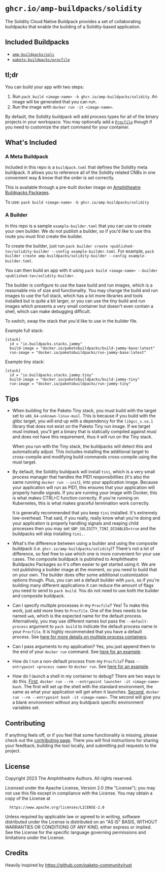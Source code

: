 # `ghcr.io/amp-buildpacks/solidity`

The Solidity Cloud Native Buildpack provides a set of collaborating buildpacks that
enable the building of a Solidity-based application.

## Included Buildpacks

- [`amp-buildpacks/solc`](https://github.com/amp-buildpacks/solc)
- [`paketo-buildpacks/procfile`](https://github.com/paketo-buildpacks/procfile)

## tl;dr

You can build your app with two steps:

1. Run `pack build <image-name> -b ghcr.io/amp-buildpacks/solidity`. An image will
   be generated that you can run.
2. Run the image with `docker run -it <image-name>`.

By default, the Solidity buildpack will add process types for all of the binary
projects in your workspace. You may optionally add a
[`Procfile`](https://paketo.io/docs/howto/configuration/#procfiles) though if
you need to customize the start command for your container.

## What's Included

### A Meta Buildpack

Included in this repo is a `buildpack.toml` that defines the Solidity meta
buildpack. It allows you to reference all of the Solidity related CNBs in one
convenient way & know that the order is set correctly.

This is available through a pre-built docker image on [Amphitheatre Buildpacks
Packages](https://github.com/orgs/amp-buildpacks/packages).

To use: `pack build <image-name> -b ghcr.io/amp-buildpacks/solidity`

### A Builder

In this repo is a sample `example-builder.toml` that you can use to create your
own builder. We do not publish a builder, so if you'd like to use this route you
must first create the builder.

To create the builder, just run `pack builder create <published-to>/solidity-builder
--config example-builder.toml`. For example, `pack builder create
amp-buildpacks/solidity-builder --config example-builder.toml`.

You can then build an app with it using `pack build <image-name> --builder
<published-to>/solidity-builder`.

The builder is configure to use the base build and run images, which is a
reasonable mix of size and functionality. You may change the build and run
images to use the full stack, which has a lot more libraries and tools installed
but is quite a bit larger, or you can use the tiny build and run images which
presents a very small container but doesn't even contain a shell, which can make
debugging difficult.

To switch, swap the stack that you'd like to use in the builder file.

Example full stack:

```
[stack]
  id = "io.buildpacks.stacks.jammy"
  build-image = "docker.io/paketobuildpacks/build-jammy-base:latest"
  run-image = "docker.io/paketobuildpacks/run-jammy-base:latest"
```

Example tiny stack:

```
[stack]
  id = "io.buildpacks.stacks.jammy.tiny"
  build-image = "docker.io/paketobuildpacks/build-jammy-tiny"
  run-image = "docker.io/paketobuildpacks/run-jammy-tiny"
```

## Tips

- When building for the Paketo Tiny stack, you must build with the target set to
  `x86_64-unknown-linux-musl`. This is because if you build with the glibc
  target, you will end up with a dependency for the `libgcc_s.so.1` library that
  does not exist on the Paketo Tiny run image. If we target musl instead, you'll
  get a binary that is statically compiled against musl and does not have this
  requirement, thus it will run on the Tiny stack.

  When you run with the Tiny stack, the buildpacks will detect this and
  automatically adjust. This includes installing the additional target to
  cross-compile and modifying build commands cross-compile using the musl
  target.

- By default, the Solidity buildpack will install `tini`, which is a very small
  process manager that handles the PID1 responsibilities (it's also the same
  running `docker run --init`), into your application image. Because your
  application will run as PID1, this ensures that your application will properly
  handle signals. If you are running your image with Docker, this is what makes
  CTRL+C function correctly. If you're running on Kubernetes, this is what makes
  graceful termination work correctly.

  It is generally recommended that you keep `tini` installed. It's extremely
  low-overhead. That said, if you really, really know what you're doing and your
  application is properly handling signals and reaping child processes then you
  may set `$BP_SOLIDITY_TINI_DISABLED=true` and the buildpacks will skip installing
  `tini.`.

- What's the difference between using a builder and using the composite
  buildpack (i.e. `ghcr.io/amp-buildpacks/solidity`)? There's not a lot of
  difference, so feel free to use which one is more convenient for your use
  cases. The composite buildpack is published to Amphitheatre Buildpacks
  Packages so it's often easier to get started using it. We are not publishing a
  builder image at the moment, so you need to build that on your own. The
  builder does offer some additional customization options though. Plus, you can
  set a default builder with `pack`, so if you're building many different
  applications it can reduce the amount of flags you need to send to `pack
  build`. You do not need to use both the builder and composite buildpack.

- Can I specify multiple processes in my `Procfile`? Yes! To make this work,
  just add more lines to `Procfile`. One of the lines needs to be named `web`,
  which is the expected name for the default process. Alternatively, you may use
  different names but pass the `--default-process` argument to `pack build` to
  indicate the default process name in your `Procfile`. It is highly recommended
  that you have a default process. See [here for more details on multiple
  process
  containers](https://buildpacks.io/docs/app-developer-guide/run-an-app/).

- Can I pass arguments to my application? Yes, you just append them to the end
  of your `docker run` command. See [here for an
  example](https://buildpacks.io/docs/app-developer-guide/run-an-app/#default-process-type-with-additional-arguments).

- How do I run a non-default process from my `Procfile`? Pass `--entrypoint
  <process name>` to `docker run`. See [here for an
  example](https://buildpacks.io/docs/app-developer-guide/run-an-app/#non-default-process-type).

- How do I launch a shell in my container to debug? There are two ways to do
  this.
  [First](https://buildpacks.io/docs/app-developer-guide/run-an-app/#user-provided-shell-process),
  `docker run --rm --entrypoint launcher -it <image-name> bash`. The first will
  set up the shell with the standard environment, the same as what your
  application will get when it launches.
  [Second](https://buildpacks.io/docs/app-developer-guide/run-an-app/#no-launcher),
  `docker run --rm --entrypoint bash -it <image-name>`. The second will give you
  a blank environment without any buildpack specific environment variables set.

## Contributing

If anything feels off, or if you feel that some functionality is missing, please
check out the [contributing
page](https://docs.amphitheatre.app/contributing/). There you will find
instructions for sharing your feedback, building the tool locally, and
submitting pull requests to the project.

## License

Copyright 2023 The Amphitheatre Authors. All rights reserved.

Licensed under the Apache License, Version 2.0 (the "License");
you may not use this file except in compliance with the License.
You may obtain a copy of the License at

      https://www.apache.org/licenses/LICENSE-2.0

Unless required by applicable law or agreed to in writing, software
distributed under the License is distributed on an "AS IS" BASIS,
WITHOUT WARRANTIES OR CONDITIONS OF ANY KIND, either express or implied.
See the License for the specific language governing permissions and
limitations under the License.

## Credits

Heavily inspired by https://github.com/paketo-community/rust
